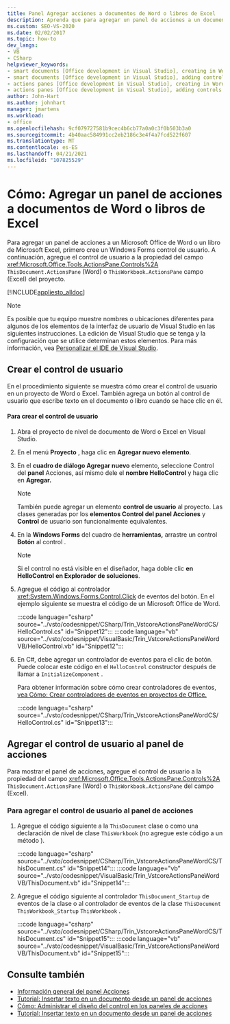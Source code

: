 ```yaml
---
title: Panel Agregar acciones a documentos de Word o libros de Excel
description: Aprenda que para agregar un panel de acciones a un documento Microsoft Office Word o un libro de Microsoft Excel, primero debe crear un Windows Forms control de usuario.
ms.custom: SEO-VS-2020
ms.date: 02/02/2017
ms.topic: how-to
dev_langs:
- VB
- CSharp
helpviewer_keywords:
- smart documents [Office development in Visual Studio], creating in Word
- smart documents [Office development in Visual Studio], adding controls
- actions panes [Office development in Visual Studio], creating in Word
- actions panes [Office development in Visual Studio], adding controls
author: John-Hart
ms.author: johnhart
manager: jmartens
ms.workload:
- office
ms.openlocfilehash: 9cf079727581b9cec4b6cb77a0a0c3f0b503b3a0
ms.sourcegitcommit: 4b40aac584991cc2eb2186c3e4f4a7fcd522f607
ms.translationtype: MT
ms.contentlocale: es-ES
ms.lasthandoff: 04/21/2021
ms.locfileid: "107825529"
---
```

# <a name="how-to-add-an-actions-pane-to-word-documents-or-excel-workbooks"></a>Cómo: Agregar un panel de acciones a documentos de Word o libros de Excel
  Para agregar un panel de acciones a un Microsoft Office de Word o un libro de Microsoft Excel, primero cree un Windows Forms control de usuario. A continuación, agregue el control de usuario a la propiedad del campo <xref:Microsoft.Office.Tools.ActionsPane.Controls%2A> `ThisDocument.ActionsPane` (Word) o `ThisWorkbook.ActionsPane` campo (Excel) del proyecto.

 [!INCLUDE[appliesto_alldoc](../vsto/includes/appliesto-alldoc-md.md)]

> [!NOTE]
> Es posible que tu equipo muestre nombres o ubicaciones diferentes para algunos de los elementos de la interfaz de usuario de Visual Studio en las siguientes instrucciones. La edición de Visual Studio que se tenga y la configuración que se utilice determinan estos elementos. Para más información, vea [Personalizar el IDE de Visual Studio](../ide/personalizing-the-visual-studio-ide.md).

## <a name="creating-the-user-control"></a>Crear el control de usuario
 En el procedimiento siguiente se muestra cómo crear el control de usuario en un proyecto de Word o Excel. También agrega un botón al control de usuario que escribe texto en el documento o libro cuando se hace clic en él.

#### <a name="to-create-the-user-control"></a>Para crear el control de usuario

1. Abra el proyecto de nivel de documento de Word o Excel en Visual Studio.

2. En el menú **Proyecto** , haga clic en **Agregar nuevo elemento**.

3. En el **cuadro de diálogo Agregar nuevo** elemento, seleccione Control del **panel** Acciones, así mismo dele el **nombre HelloControl** y haga clic en **Agregar.**

    > [!NOTE]
    > También puede agregar un elemento **control de usuario** al proyecto. Las clases generadas por los **elementos Control del panel Acciones** y **Control** de usuario son funcionalmente equivalentes.

4. En la **Windows Forms** del cuadro de **herramientas,** arrastre un control **Botón** al control .

    > [!NOTE]
    > Si el control no está visible en el diseñador, haga doble clic **en HelloControl** **en Explorador de soluciones**.

5. Agregue el código al controlador <xref:System.Windows.Forms.Control.Click> de eventos del botón. En el ejemplo siguiente se muestra el código de un Microsoft Office de Word.

     :::code language="csharp" source="../vsto/codesnippet/CSharp/Trin_VstcoreActionsPaneWordCS/HelloControl.cs" id="Snippet12":::
     :::code language="vb" source="../vsto/codesnippet/VisualBasic/Trin_VstcoreActionsPaneWordVB/HelloControl.vb" id="Snippet12":::

6. En C#, debe agregar un controlador de eventos para el clic de botón. Puede colocar este código en el `HelloControl` constructor después de llamar a `InitializeComponent` .

     Para obtener información sobre cómo crear controladores de eventos, [vea Cómo: Crear controladores de eventos en proyectos de Office.](../vsto/how-to-create-event-handlers-in-office-projects.md)

     :::code language="csharp" source="../vsto/codesnippet/CSharp/Trin_VstcoreActionsPaneWordCS/HelloControl.cs" id="Snippet13":::

## <a name="add-the-user-control-to-the-actions-pane"></a>Agregar el control de usuario al panel de acciones
 Para mostrar el panel de acciones, agregue el control de usuario a la propiedad del campo <xref:Microsoft.Office.Tools.ActionsPane.Controls%2A> `ThisDocument.ActionsPane` (Word) o `ThisWorkbook.ActionsPane` del campo (Excel).

### <a name="to-add-the-user-control-to-the-actions-pane"></a>Para agregar el control de usuario al panel de acciones

1. Agregue el código siguiente a la `ThisDocument` clase o como una declaración de nivel de clase `ThisWorkbook` (no agregue este código a un método ).

     :::code language="csharp" source="../vsto/codesnippet/CSharp/Trin_VstcoreActionsPaneWordCS/ThisDocument.cs" id="Snippet14":::
     :::code language="vb" source="../vsto/codesnippet/VisualBasic/Trin_VstcoreActionsPaneWordVB/ThisDocument.vb" id="Snippet14":::

2. Agregue el código siguiente al controlador `ThisDocument_Startup` de eventos de la clase o al controlador de eventos de la clase `ThisDocument` `ThisWorkbook_Startup` `ThisWorkbook` .

     :::code language="csharp" source="../vsto/codesnippet/CSharp/Trin_VstcoreActionsPaneWordCS/ThisDocument.cs" id="Snippet15":::
     :::code language="vb" source="../vsto/codesnippet/VisualBasic/Trin_VstcoreActionsPaneWordVB/ThisDocument.vb" id="Snippet15":::

## <a name="see-also"></a>Consulte también
- [Información general del panel Acciones](../vsto/actions-pane-overview.md)
- [Tutorial: Insertar texto en un documento desde un panel de acciones](../vsto/walkthrough-inserting-text-into-a-document-from-an-actions-pane.md)
- [Cómo: Administrar el diseño del control en los paneles de acciones](../vsto/how-to-manage-control-layout-on-actions-panes.md)
- [Tutorial: Insertar texto en un documento desde un panel de acciones](../vsto/walkthrough-inserting-text-into-a-document-from-an-actions-pane.md)
